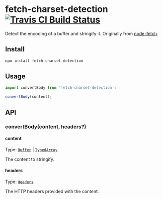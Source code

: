 # fetch-charset-detection [![Travis CI Build Status](https://img.shields.io/travis/com/Richienb/fetch-charset-detection/master.svg?style=for-the-badge)](https://travis-ci.com/Richienb/fetch-charset-detection)

Detect the encoding of a buffer and stringify it. Originally from [node-fetch](https://github.com/node-fetch/node-fetch).

## Install

```sh
npm install fetch-charset-detection
```

## Usage

```js
import convertBody from 'fetch-charset-detection';

convertBody(content);
```

## API

### convertBody(content, headers?)

#### content

Type: [`Buffer`](https://nodejs.org/api/buffer.html#buffer_class_buffer) | [`TypedArray`](https://developer.mozilla.org/en-US/docs/Web/JavaScript/Typed_arrays)

The content to stringify.

#### headers

Type: [`Headers`](https://developer.mozilla.org/en-US/docs/Web/API/Headers)

The HTTP headers provided with the content.
